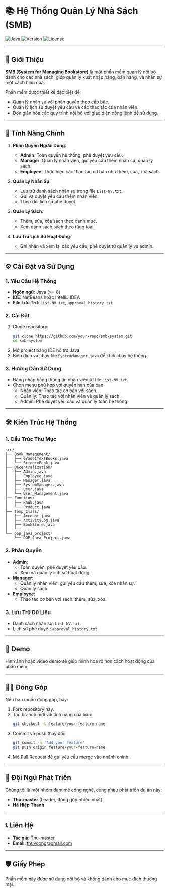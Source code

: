
# 📚 Hệ Thống Quản Lý Nhà Sách (SMB)

![Java](https://img.shields.io/badge/Language-Java-orange)
![Version](https://img.shields.io/badge/Version-1.0-blue)
![License](https://img.shields.io/badge/License-Internal-red)

---

## 📝 Giới Thiệu
**SMB (System for Managing Bookstore)** là một phần mềm quản lý nội bộ dành cho các nhà sách, giúp quản lý xuất nhập hàng, bán hàng, và nhân sự một cách hiệu quả. 

Phần mềm được thiết kế đặc biệt để:
- Quản lý nhân sự với phân quyền theo cấp bậc.
- Quản lý lịch sử duyệt yêu cầu và các thao tác của nhân viên.
- Đơn giản hóa các quy trình nội bộ với giao diện dòng lệnh dễ sử dụng.

---

## 🎯 Tính Năng Chính
1. **Phân Quyền Người Dùng**:
   - **Admin**: Toàn quyền hệ thống, phê duyệt yêu cầu.
   - **Manager**: Quản lý nhân viên, gửi yêu cầu thêm nhân sự, quản lý sách.
   - **Employee**: Thực hiện các thao tác cơ bản như thêm, sửa, xóa sách.

2. **Quản Lý Nhân Sự**:
   - Lưu trữ danh sách nhân sự trong file `List-NV.txt`.
   - Gửi và duyệt yêu cầu thêm nhân viên.
   - Theo dõi lịch sử phê duyệt.

3. **Quản Lý Sách**:
   - Thêm, sửa, xóa sách theo danh mục.
   - Xem danh sách sách theo từng loại.

4. **Lưu Trữ Lịch Sử Hoạt Động**:
   - Ghi nhận và xem lại các yêu cầu, phê duyệt từ quản lý và admin.

---

## ⚙️ Cài Đặt và Sử Dụng

### 1. Yêu Cầu Hệ Thống
- **Ngôn ngữ**: Java (>= 8)
- **IDE**: NetBeans hoặc IntelliJ IDEA
- **File Lưu Trữ**: `List-NV.txt`, `approval_history.txt`

### 2. Cài Đặt
1. Clone repository:
   ```bash
   git clone https://github.com/your-repo/smb-system.git
   cd smb-system
   ```
2. Mở project bằng IDE hỗ trợ Java.
3. Biên dịch và chạy file `SystemManager.java` để khởi chạy hệ thống.

### 3. Hướng Dẫn Sử Dụng
- Đăng nhập bằng thông tin nhân viên từ file `List-NV.txt`.
- Chọn menu phù hợp với quyền hạn của bạn:
  - Nhân viên: Thao tác cơ bản với sách.
  - Quản lý: Thao tác với nhân viên và quản lý sách.
  - Admin: Phê duyệt yêu cầu và quản lý toàn hệ thống.

---

## 🛠️ Kiến Trúc Hệ Thống

### 1. Cấu Trúc Thư Mục
```
src/
├── Book_Management/
│   ├── Grade1TextBooks.java
│   └── ScienceBook.java
├── Decentralization/
│   ├── Admin.java
│   ├── Employee.java
│   ├── Manager.java
│   ├── SystemManager.java
│   ├── User.java
│   └── User_Management.java
├── Function/
│   ├── Book.java
│   └── Product.java
├── Temp_Class/
│   ├── Account.java
│   ├── ActivityLog.java
│   ├── BookStore.java
│   └── ...
└── oop_java_project/
    └── OOP_Java_Project.java
```

### 2. Phân Quyền
- **Admin**:
  - Toàn quyền, phê duyệt yêu cầu.
  - Xem và quản lý lịch sử hoạt động.
- **Manager**:
  - Quản lý nhân viên: gửi yêu cầu thêm, sửa, xóa nhân sự.
  - Quản lý sách.
- **Employee**:
  - Thao tác cơ bản với sách: thêm, sửa, xóa.

### 3. Lưu Trữ Dữ Liệu
- Danh sách nhân sự: `List-NV.txt`.
- Lịch sử phê duyệt: `approval_history.txt`.

---

## 🎥 Demo
Hình ảnh hoặc video demo sẽ giúp minh họa rõ hơn cách hoạt động của phần mềm.

---

## 👨‍💻 Đóng Góp
Nếu bạn muốn đóng góp, hãy:
1. Fork repository này.
2. Tạo branch mới với tính năng của bạn:
   ```bash
   git checkout -b feature/your-feature-name
   ```
3. Commit và push thay đổi:
   ```bash
   git commit -m "Add your feature"
   git push origin feature/your-feature-name
   ```
4. Mở Pull Request để gửi yêu cầu merge vào nhánh chính.

---

## 👥 Đội Ngũ Phát Triển
Chúng tôi là một nhóm đam mê công nghệ, cùng nhau phát triển dự án này:
- **Thu-master** (Leader, đóng góp nhiều nhất)
- **Hà Hiệp Thanh**

---

## 📞 Liên Hệ
- **Tác giả**: Thu-master
- **Email**: [thuvoong@gmail.com](mailto:thuvoong@gmail.com)

---

## 🛡️ Giấy Phép
Phần mềm này được sử dụng nội bộ và không dành cho mục đích thương mại.
